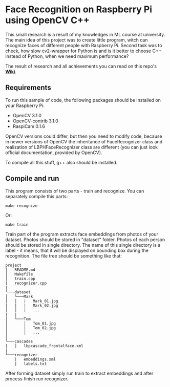 # Face Recognition on Raspberry Pi using OpenCV C++
This small research is a result of my knowledges in ML course at university.
The main idea of this project was to create little program, witch can recognize
faces of different people with Raspberry Pi. Second task was to check, how slow
cv2-wrapper for Python is and is it better to choose C++ instead of Python, when
we need maximum performance?

The result of research and all achievements you can read on this repo's __[Wiki](https://github.com/Macrosrider/rpi_face_recognition_cpp/wiki "Wiki")__.

## Requirements
To run this sample of code, the following packages should be installed on your
Raspberry Pi:

- OpenCV 3.1.0
- OpenCV-contrib 3.1.0
- RaspiCam 0.1.6

OpenCV versions could differ, but then you need to modify code, because in newer
versions of OpenCV the inheritance of FaceRecognizer class and realization of
LBPHFaceRecognizer class are different (you can just look official documentation,
provided by OpenCV).

To compile all this stuff, g++ also should be installed.

## Compile and run

This program consists of two parts - train and recognize. You can separately
compile this parts:

    make recognize
Or:

    make train

Train part of the program extracts face embeddings from photos of your dataset.
Photos should be stored in "dataset" folder. Photos of each person should be
stored in single directory. The name of this single directory is a label - it
means, that it will be displayed on bounding box during the recognition. The
file tree should be something like that:
```
project
│   README.md
│   Makefile    
│   train.cpp
|   recognizer.cpp
|
└───dataset
│   └───Mark
│   │   |   Mark_01.jpg
|   |   |   Mark_02.jpg
│   │   |   ...
|   |
│   └───Tom
│       │   Tom_01.jpg
│       │   Tom_02.jpg
│       │   ...
│   
└───cascades
|   │   lbpcascade_frontalface.xml
|
└───recognizer
    |   embeddings.xml
    |   labels.txt
```

After forming dataset simply run train to extract embeddings and after process
finish run recognizer.
